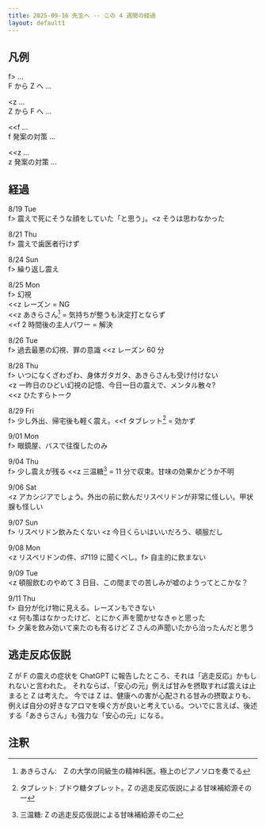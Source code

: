 ```yaml
---
title: 2025-09-16 先生へ -- この 4 週間の経過
layout: default1
---
```

## 凡例

f> ...  
F から Z へ ...

&lt;z ...  
Z から F へ ...

&lt;&lt;f ...  
f 発案の対策 ...

&lt;&lt;z ...  
z 発案の対策 ...


## 経過

8/19 Tue  
f> 震えで死にそうな顔をしていた「と思う」。&lt;z そうは思わなかった

8/21 Thu  
f> 震えで歯医者行けず

8/24 Sun  
f> 繰り返し震え

8/25 Mon  
f> 幻視  
&lt;&lt;z レーズン = NG  
&lt;&lt;z あきらさん[^1] = 気持ちが整うも決定打とならず  
&lt;&lt;f 2 時間後の主人パワー = 解決

8/26 Tue  
f> 過去最悪の幻視、罪の意識 &lt;&lt;z レーズン 60 分

8/28 Thu  
f> いつになくざわざわ、身体ガタガタ、あきらさんも受け付けない  
&lt;z 一昨日のひどい幻視の記憶、今日一日の震えで、メンタル散々?  
&lt;&lt;z ひたすらトーク

8/29 Fri  
f> 少し外出、帰宅後も軽く震え。&lt;&lt;f タブレット[^2] = 効かず

9/01 Mon  
f> 眼鏡屋、バスで往復したのみ

9/04 Thu  
f> 少し震えが残る &lt;&lt;z 三温糖[^3] = 11 分で収束。甘味の効果かどうか不明

9/06 Sat  
&lt;z アカシジアでしょう。外出の前に飲んだリスペリドンが非常に怪しい。甲状腺も怪しい

9/07 Sun  
f> リスペリドン飲みたくない &lt;z 今日くらいはいいだろう、頓服だし

9/08 Mon  
&lt;z リスペリドンの件、♯7119 に聞くべし。f> 自主的に飲まない

9/09 Tue  
&lt;z 頓服飲むのやめて 3 日目、この間までの苦しみが嘘のようってとこかな？

9/11 Thu  
f> 自分が化け物に見える。レーズンもできない  
&lt;z 何も策はなかったけど、とにかく声を聞かせなきゃと思った  
f> 夕薬を飲み効いて来たのも有るけど Z さんの声聞いたから治ったんだと思う

## 逃走反応仮説

Z が F の震えの症状を ChatGPT に報告したところ、それは「逃走反応」かもしれないと言われた。
それならば、「安心の元」例えば甘みを摂取すれば震えは止まると Z は考えた。
今では Z は、健康への害が心配される甘みの摂取よりも、例えば自分の好きなアロマを嗅ぐ方が良いと考えている。ついでに言えば、後述する「あきらさん」も強力な「安心の元」になる。

## 注釈

[^1]: あきらさん:　Z の大学の同級生の精神科医。極上のピアノソロを奏でる
[^2]: タブレット: ブドウ糖タブレット。Z の逃走反応仮説による甘味補給源その一
[^3]: 三温糖: Z の逃走反応仮説による甘味補給源その二